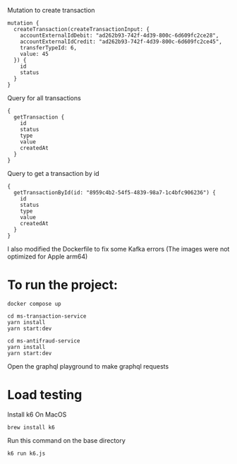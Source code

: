 Mutation to create transaction

```
mutation {
  createTransaction(createTransactionInput: {
    accountExternalIdDebit: "ad262b93-742f-4d39-800c-6d609fc2ce28",
    accountExternalIdCredit: "ad262b93-742f-4d39-800c-6d609fc2ce45",
    transferTypeId: 6,
    value: 45
  }) {
    id
    status
  }
}
```

Query for all transactions 

```
{
  getTransaction {
    id
    status
    type
    value
    createdAt
  }
}
```

Query to get a transaction by id 

```
{
  getTransactionById(id: "8959c4b2-54f5-4839-98a7-1c4bfc906236") {
    id
    status
    type
    value
    createdAt
  }
}
```

I also modified the Dockerfile to fix some Kafka errors (The images were not optimized for Apple arm64)

# To run the project:

```
docker compose up
```

```
cd ms-transaction-service
yarn install
yarn start:dev
```

```
cd ms-antifraud-service
yarn install
yarn start:dev
```

Open the graphql playground to make graphql requests

# Load testing

Install k6
On MacOS
```
brew install k6
```
Run this command on the base directory
```
k6 run k6.js
```
